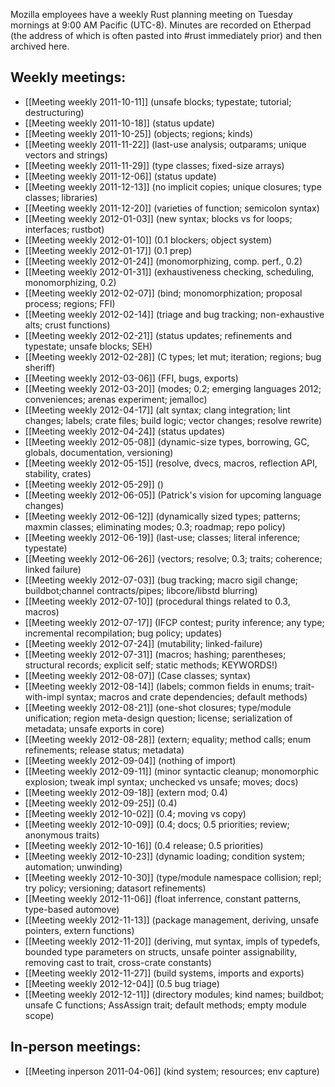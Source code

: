 Mozilla employees have a weekly Rust planning meeting on Tuesday mornings at 9:00 AM Pacific (UTC-8). Minutes are recorded on Etherpad (the address of which is often pasted into #rust immediately prior) and then archived here.

## Weekly meetings:

* [[Meeting weekly 2011-10-11]] (unsafe blocks; typestate; tutorial; destructuring)
* [[Meeting weekly 2011-10-18]] (status update)
* [[Meeting weekly 2011-10-25]] (objects; regions; kinds)
* [[Meeting weekly 2011-11-22]] (last-use analysis; outparams; unique vectors and strings)
* [[Meeting weekly 2011-11-29]] (type classes; fixed-size arrays)
* [[Meeting weekly 2011-12-06]] (status update)
* [[Meeting weekly 2011-12-13]] (no implicit copies; unique closures; type classes; libraries)
* [[Meeting weekly 2011-12-20]] (varieties of function; semicolon syntax)
* [[Meeting weekly 2012-01-03]] (new syntax; blocks vs for loops; interfaces; rustbot)
* [[Meeting weekly 2012-01-10]] (0.1 blockers; object system)
* [[Meeting weekly 2012-01-17]] (0.1 prep)
* [[Meeting weekly 2012-01-24]] (monomorphizing, comp. perf., 0.2)
* [[Meeting weekly 2012-01-31]] (exhaustiveness checking, scheduling, monomorphizing, 0.2)
* [[Meeting weekly 2012-02-07]] (bind; monomorphization; proposal process; regions; FFI)
* [[Meeting weekly 2012-02-14]] (triage and bug tracking; non-exhaustive alts; crust functions)
* [[Meeting weekly 2012-02-21]] (status updates; refinements and typestate; unsafe blocks; SEH)
* [[Meeting weekly 2012-02-28]] (C types; let mut; iteration; regions; bug sheriff)
* [[Meeting weekly 2012-03-06]] (FFI, bugs, exports)
* [[Meeting weekly 2012-03-20]] (modes; 0.2; emerging languages 2012; conveniences; arenas experiment; jemalloc)
* [[Meeting weekly 2012-04-17]] (alt syntax; clang integration; lint changes; labels; crate files; build logic; vector changes; resolve rewrite)
* [[Meeting weekly 2012-04-24]] (status updates)
* [[Meeting weekly 2012-05-08]] (dynamic-size types, borrowing, GC, globals, documentation, versioning)
* [[Meeting weekly 2012-05-15]] (resolve, dvecs, macros, reflection API, stability, crates)
* [[Meeting weekly 2012-05-29]] ()
* [[Meeting weekly 2012-06-05]] (Patrick's vision for upcoming language changes)
* [[Meeting weekly 2012-06-12]] (dynamically sized types; patterns; maxmin classes; eliminating modes; 0.3; roadmap; repo policy)
* [[Meeting weekly 2012-06-19]] (last-use; classes; literal inference; typestate)
* [[Meeting weekly 2012-06-26]] (vectors; resolve; 0.3; traits; coherence; linked failure)
* [[Meeting weekly 2012-07-03]] (bug tracking; macro sigil change; buildbot;channel contracts/pipes; libcore/libstd blurring)
* [[Meeting weekly 2012-07-10]] (procedural things related to 0.3, macros)
* [[Meeting weekly 2012-07-17]] (IFCP contest; purity inference; any type; incremental recompilation; bug policy; updates)
* [[Meeting weekly 2012-07-24]] (mutability; linked-failure)
* [[Meeting weekly 2012-07-31]] (macros; hashing; parentheses; structural records; explicit self; static methods; KEYWORDS!)
* [[Meeting weekly 2012-08-07]] (Case classes; syntax)
* [[Meeting weekly 2012-08-14]] (labels; common fields in enums; trait-with-impl syntax; macros and crate dependencies; default methods)
* [[Meeting weekly 2012-08-21]] (one-shot closures; type/module unification; region meta-design question; license; serialization of metadata; unsafe exports in core)
* [[Meeting weekly 2012-08-28]] (extern; equality; method calls; enum refinements; release status; metadata)
* [[Meeting weekly 2012-09-04]] (nothing of import)
* [[Meeting weekly 2012-09-11]] (minor syntactic cleanup; monomorphic explosion; tweak impl syntax; unchecked vs unsafe; moves; docs)
* [[Meeting weekly 2012-09-18]] (extern mod; 0.4)
* [[Meeting weekly 2012-09-25]] (0.4)
* [[Meeting weekly 2012-10-02]] (0.4; moving vs copy)
* [[Meeting weekly 2012-10-09]] (0.4; docs; 0.5 priorities; review; anonymous traits)
* [[Meeting weekly 2012-10-16]] (0.4 release; 0.5 priorities)
* [[Meeting weekly 2012-10-23]] (dynamic loading; condition system; automation; unwinding)
* [[Meeting weekly 2012-10-30]] (type/module namespace collision; repl; try policy; versioning; datasort refinements)
* [[Meeting weekly 2012-11-06]] (float inferrence, constant patterns, type-based automove)
* [[Meeting weekly 2012-11-13]] (package management, deriving, unsafe pointers, extern functions)
* [[Meeting weekly 2012-11-20]] (deriving, mut syntax, impls of typedefs, bounded type parameters on structs, unsafe pointer assignability, removing cast to trait, cross-crate constants)
* [[Meeting weekly 2012-11-27]] (build systems, imports and exports)
* [[Meeting weekly 2012-12-04]] (0.5 bug triage)
* [[Meeting weekly 2012-12-11]] (directory modules; kind names; buildbot; unsafe C functions; AssAssign trait; default methods; empty module scope)

## In-person meetings:

* [[Meeting inperson 2011-04-06]] (kind system; resources; env capture)
